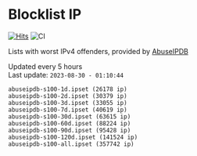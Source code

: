# Blocklist IP

[![Hits](https://hits.seeyoufarm.com/api/count/incr/badge.svg?url=https%3A%2F%2Fgithub.com%2Fborestad%2Fblocklist-ip%2F&count_bg=%2379C83D&title_bg=%23555555&icon=&icon_color=%23E7E7E7&title=hits&edge_flat=false)](https://hits.seeyoufarm.com)  ![CI](https://img.shields.io/github/workflow/status/borestad/blocklist-ip/CI?style=flat-square)

Lists with worst IPv4 offenders, provided by [AbuseIPDB](https://www.abuseipdb.com/)

<!-- FOOTER-PLACEHOLDER -->
Updated every 5 hours<br>
Last update: `2023-08-30 - 01:10:44`
```
abuseipdb-s100-1d.ipset (26178 ip)
abuseipdb-s100-2d.ipset (30379 ip)
abuseipdb-s100-3d.ipset (33055 ip)
abuseipdb-s100-7d.ipset (40619 ip)
abuseipdb-s100-30d.ipset (63615 ip)
abuseipdb-s100-60d.ipset (88224 ip)
abuseipdb-s100-90d.ipset (95428 ip)
abuseipdb-s100-120d.ipset (141524 ip)
abuseipdb-s100-all.ipset (357742 ip)
```
